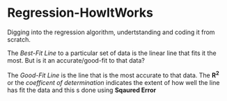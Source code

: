 # Regression-HowItWorks
Digging into the regression algorithm, undertstanding and coding it from scratch.

The _Best-Fit Line_ to a particular set of data is the linear line that fits it the most.
But is it an accurate/good-fit to that data?

The _Good-Fit Line_ is the line that is the most accurate to that data.
The **R<sup>2</sup>** or the _coefficent of determination_ indicates the extent of how well the line has fit the data and this s done using **Sqaured Error**
